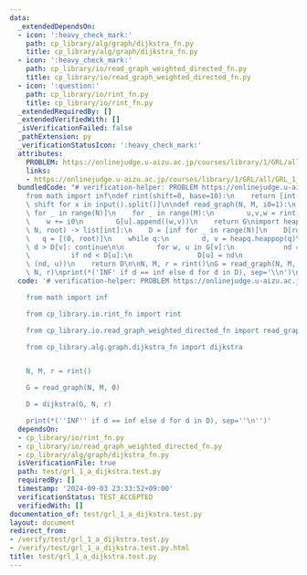 ```yaml
---
data:
  _extendedDependsOn:
  - icon: ':heavy_check_mark:'
    path: cp_library/alg/graph/dijkstra_fn.py
    title: cp_library/alg/graph/dijkstra_fn.py
  - icon: ':heavy_check_mark:'
    path: cp_library/io/read_graph_weighted_directed_fn.py
    title: cp_library/io/read_graph_weighted_directed_fn.py
  - icon: ':question:'
    path: cp_library/io/rint_fn.py
    title: cp_library/io/rint_fn.py
  _extendedRequiredBy: []
  _extendedVerifiedWith: []
  _isVerificationFailed: false
  _pathExtension: py
  _verificationStatusIcon: ':heavy_check_mark:'
  attributes:
    PROBLEM: https://onlinejudge.u-aizu.ac.jp/courses/library/1/GRL/all/GRL_1_A
    links:
    - https://onlinejudge.u-aizu.ac.jp/courses/library/1/GRL/all/GRL_1_A
  bundledCode: "# verification-helper: PROBLEM https://onlinejudge.u-aizu.ac.jp/courses/library/1/GRL/all/GRL_1_A\n\
    from math import inf\ndef rint(shift=0, base=10):\n    return [int(x, base) +\
    \ shift for x in input().split()]\n\ndef read_graph(N, M, i0=1):\n    G = [[]\
    \ for _ in range(N)]\n    for _ in range(M):\n        u,v,w = rint(-i0)\n    \
    \    w += i0\n        G[u].append((w,v))\n    return G\nimport heapq\n\ndef dijkstra(G,\
    \ N, root) -> list[int]:\n    D = [inf for _ in range(N)]\n    D[root] = 0\n \
    \   q = [(0, root)]\n    while q:\n        d, v = heapq.heappop(q)\n        if\
    \ d > D[v]: continue\n\n        for w, u in G[v]:\n            nd = d + w\n  \
    \          if nd < D[u]:\n                D[u] = nd\n                heapq.heappush(q,\
    \ (nd, u))\n    return D\n\nN, M, r = rint()\nG = read_graph(N, M, 0)\nD = dijkstra(G,\
    \ N, r)\nprint(*('INF' if d == inf else d for d in D), sep='\\n')\n"
  code: '# verification-helper: PROBLEM https://onlinejudge.u-aizu.ac.jp/courses/library/1/GRL/all/GRL_1_A

    from math import inf

    from cp_library.io.rint_fn import rint

    from cp_library.io.read_graph_weighted_directed_fn import read_graph

    from cp_library.alg.graph.dijkstra_fn import dijkstra


    N, M, r = rint()

    G = read_graph(N, M, 0)

    D = dijkstra(G, N, r)

    print(*(''INF'' if d == inf else d for d in D), sep=''\n'')'
  dependsOn:
  - cp_library/io/rint_fn.py
  - cp_library/io/read_graph_weighted_directed_fn.py
  - cp_library/alg/graph/dijkstra_fn.py
  isVerificationFile: true
  path: test/grl_1_a_dijkstra.test.py
  requiredBy: []
  timestamp: '2024-09-03 23:33:52+09:00'
  verificationStatus: TEST_ACCEPTED
  verifiedWith: []
documentation_of: test/grl_1_a_dijkstra.test.py
layout: document
redirect_from:
- /verify/test/grl_1_a_dijkstra.test.py
- /verify/test/grl_1_a_dijkstra.test.py.html
title: test/grl_1_a_dijkstra.test.py
---
```

